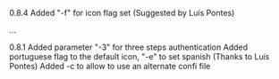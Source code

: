 0.8.4
    Added "-f" for icon flag set (Suggested by Luís Pontes)

...

0.8.1
    Added parameter "-3" for three steps authentication
    Added portuguese flag to the default icon, "-e" to set spanish (Thanks to Luís Pontes)
    Added -c to allow to use an alternate confi file
